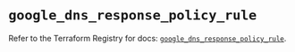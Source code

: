 # `google_dns_response_policy_rule`

Refer to the Terraform Registry for docs: [`google_dns_response_policy_rule`](https://registry.terraform.io/providers/hashicorp/google-beta/6.17.0/docs/resources/google_dns_response_policy_rule).
